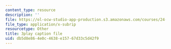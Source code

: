 ```yaml
---
content_type: resource
description: ''
file: https://ol-ocw-studio-app-production.s3.amazonaws.com/courses/24-912-black-matters-introduction-to-black-studies-spring-2017/db5d8e864e0c4638e15767d33c5d42f9_UmbsTnQ39a4.srt
file_type: application/x-subrip
resourcetype: Other
title: 3play caption file
uid: db5d8e86-4e0c-4638-e157-67d33c5d42f9
---
```

